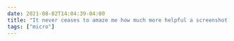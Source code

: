 ```yaml
---
date: 2021-08-02T14:04:39-04:00
title: "It never ceases to amaze me how much more helpful a screenshot is than just a text description when trying to solve a tech issue."
tags: ["micro"]
---
```

